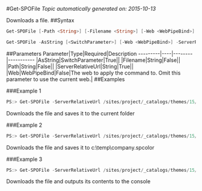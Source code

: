 #Get-SPOFile
*Topic automatically generated on: 2015-10-13*

Downloads a file.
##Syntax
```powershell
Get-SPOFile [-Path <String>] [-Filename <String>] [-Web <WebPipeBind>] -ServerRelativeUrl <String>
```


```powershell
Get-SPOFile -AsString [<SwitchParameter>] [-Web <WebPipeBind>] -ServerRelativeUrl <String>
```


##Parameters
Parameter|Type|Required|Description
---------|----|--------|-----------
|AsString|SwitchParameter|True||
|Filename|String|False||
|Path|String|False||
|ServerRelativeUrl|String|True||
|Web|WebPipeBind|False|The web to apply the command to. Omit this parameter to use the current web.|
##Examples

###Example 1
```powershell
PS:> Get-SPOFile -ServerRelativeUrl /sites/project/_catalogs/themes/15/company.spcolor
```
Downloads the file and saves it to the current folder

###Example 2
```powershell
PS:> Get-SPOFile -ServerRelativeUrl /sites/project/_catalogs/themes/15/company.spcolor -Path c:\temp -FileName company.spcolor
```
Downloads the file and saves it to c:\temp\company.spcolor

###Example 3
```powershell
PS:> Get-SPOFile -ServerRelativeUrl /sites/project/_catalogs/themes/15/company.spcolor -AsString
```
Downloads the file and outputs its contents to the console
